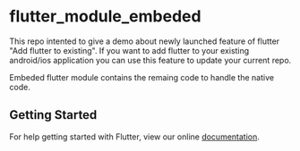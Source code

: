 # flutter_module_embeded

This repo intented to give a demo about newly launched feature of flutter "Add flutter to existing". If you want to add flutter to your existing android/ios application you can use this feature to update your current repo.

Embeded flutter module contains the remaing code to handle the native code.

## Getting Started

For help getting started with Flutter, view our online
[documentation](https://flutter.dev/).
